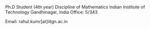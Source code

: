 Ph.D Student  (4th year) 
Discipline of Mathematics
Indian Institute of Technology Gandhinagar, India
Office: 5/343

Email: rahul.kumr[at]iitgn.ac.in
